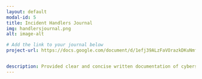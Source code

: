 ```yaml
---
layout: default
modal-id: 5
title: Incident Handlers Journal
img: handlersjournal.png
alt: image-alt

# Add the link to your journal below
project-url: https://docs.google.com/document/d/1efj39ALzFaVOrazkDKuNmfdOR2QQImGqhWhFJIi-Z08/edit?usp=sharing


description: Provided clear and concise written documentation of cybersecurity events, including detailed event descriptions, tools used, and lessons learned throughout the process.
---
```

